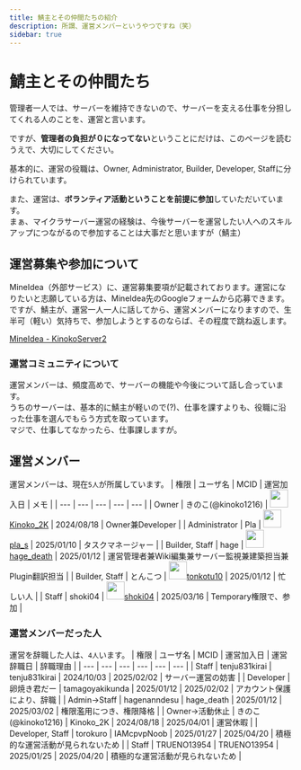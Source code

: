 ```yaml
---
title: 鯖主とその仲間たちの紹介
description: 所謂、運営メンバーというやつですね（笑）
sidebar: true
---
```

# 鯖主とその仲間たち
管理者一人では、サーバーを維持できないので、サーバーを支える仕事を分担してくれる人のことを、運営と言います。

ですが、**管理者の負担が０になってない**ということにだけは、このページを読むうえで、大切にしてください。

基本的に、運営の役職は、Owner, Administrator, Builder, Developer, Staffに分けられています。

また、運営は、**ボランティア活動ということを前提に参加**していただいています。<br>
まぁ、マイクラサーバー運営の経験は、今後サーバーを運営したい人へのスキルアップにつながるので参加することは大事だと思いますが（鯖主）

## 運営募集や参加について
MineIdea（外部サービス）に、運営募集要項が記載されております。運営になりたいと志願している方は、MineIdea先のGoogleフォームから応募できます。<br>
ですが、鯖主が、運営一人一人に話してから、運営メンバーになりますので、生半可（軽い）気持ちで、参加しようとするのならば、その程度で跳ね返します。<br>

[MineIdea - KinokoServer2](https://mineidea.net/projects/5247340957)

### 運営コミュニティについて
運営メンバーは、頻度高めで、サーバーの機能や今後について話し合っています。<br>
うちのサーバーは、基本的に鯖主が軽いので(?)、仕事を課すよりも、役職に沿った仕事を選んでもらう方式を取っています。<br>
マジで、仕事してなかったら、仕事課しますが。

## 運営メンバー
運営メンバーは、現在`5人`が所属しています。
| 権限 | ユーザ名 | MCID | 運営加入日 | メモ |
| --- | --- | --- | --- | --- |
| Owner | きのこ(@kinoko1216) | <img src="https://minotar.net/avatar/Kinoko_2K.png" width="32"/>[Kinoko_2K](ownerinfo) | 2024/08/18 | Owner兼Developer |
| Administrator | Pla | <img src="https://minotar.net/avatar/pla_s.png" width="32"/>[pla_s](pla_s) | 2025/01/10 | タスクマネージャー |
| Builder, Staff | hage | <img src="https://minotar.net/avatar/hage_death.png" width="32"/>[hage_death](hagenanndesu) | 2025/01/12 | 運営管理者兼Wiki編集兼サーバー監視兼建築担当兼Plugin翻訳担当 |
| Builder, Staff | とんこつ | <img src="https://minotar.net/avatar/tonkotu10.png" width="32"/>[tonkotu10](ton10) | 2025/01/12 | 忙しい人 |
| Staff | shoki04 | <img src="https://minotar.net/avatar/shoki04.png" width="32"/>[shoki04](shoki04) | 2025/03/16 | Temporary権限で、参加 |

### 運営メンバーだった人
運営を辞職した人は、`4人`います。
| 権限 | ユーザ名 | MCID | 運営加入日 | 運営辞職日 | 辞職理由 |
| --- | --- | --- | --- | --- | --- |
| Staff | tenju831kirai | tenju831kirai | 2024/10/03 | 2025/02/02 | サーバー運営の妨害 |
| Developer | 卵焼き君だー | tamagoyakikunda | 2025/01/12 | 2025/02/02 | アカウント保護により、辞職 |
| Admin→Staff | hagenanndesu | hage_death | 2025/01/12 | 2025/03/02 | 権限濫用につき、権限降格 |
| Owner→活動休止 | きのこ(@kinoko1216) | Kinoko_2K | 2024/08/18 | 2025/04/01 | 運営休暇 |
| Developer, Staff | torokuro | IAMcpvpNoob | 2025/01/27 | 2025/04/20 | 積極的な運営活動が見られないため |
| Staff | TRUENO13954 | TRUENO13954 | 2025/01/25 | 2025/04/20 | 積極的な運営活動が見られないため |

